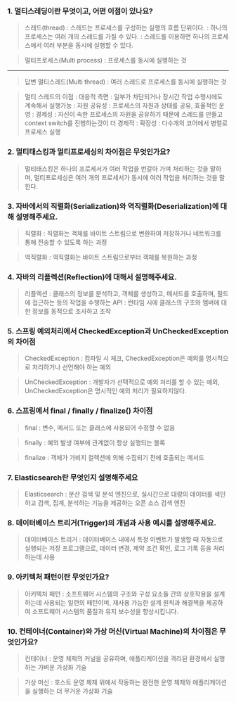 ### 1. 멀티스레딩이란 무엇이고, 어떤 이점이 있나요?

> 스레드(thread)
: 스레드는 프로세스를 구성하는 실행의 흐름 단위이다.
: 하나의 프로세스는 여러 개의 스레드를 가질 수 있다.
: 스레드를 이용하면 하나의 프로세스에서 여러 부분을 동시에 실행할 수 있다.

> 멀티프로세스(Multi process)
: 프로세스를 동시에 실행하는 것

---
> 답변
> 멀티스레드(Multi thread)
: 여러 스레드로 프로세스를 동시에 실행하는 것

> 멀티 스레드의 이점
: 대응적 측면 : 일부가 차단되거나 장시간 작업 수행시에도 계속해서 실행가능
: 자원 공유성 : 프로세스의 자원과 상태를 공유, 효율적인 운영
: 경제성 : 자신이 속한 프로세스의 자원을 공유하기 때문에 스레드를 만들고 context switch를 진행하는것이 더 경제적
: 확장성 : 다수개의 코어에서 병렬로 프로세스 실행

### 2. 멀티태스킹과 멀티프로세싱의 차이점은 무엇인가요?
> 멀티태스킹은 하나의 프로세서가 여러 작업을 번갈아 가며 처리하는 것을 말하며, 멀티프로세싱은 여러 개의 프로세서가 동시에 여러 작업을 처리하는 것을 말한다.

### 3. 자바에서의 직렬화(Serialization)와 역직렬화(Deserialization)에 대해 설명해주세요.

> 직렬화
: 직렬화는 객체를 바이트 스트림으로 변환하여 저장하거나 네트워크를 통해 전송할 수 있도록 하는 과정

> 역직렬화
: 역직렬화는 바이트 스트림으로부터 객체를 복원하는 과정

### 4. 자바의 리플렉션(Reflection)에 대해서 설명해주세요.

> 리플렉션
: 클래스의 정보를 분석하고, 객체를 생성하고, 메서드를 호출하며, 필드에 접근하는 등의 작업을 수행하는 API
: 런타임 시에 클래스의 구조와 멤버에 대한 정보를 동적으로 조사하고 조작

### 5. 스프링 예외처리에서 CheckedException과 UnCheckedException의 차이점

> CheckedException
: 컴파일 시 체크, CheckedException은 예외를 명시적으로 처리하거나 선언해야 하는 예외

> UnCheckedException
:  개발자가 선택적으로 예외 처리를 할 수 있는 예외, UnCheckedException은 명시적인 예외 처리가 필요하지않다. 

### 6. 스프링에서 final / finally / finalize() 차이점

> final
: 변수, 메서드 또는 클래스에 사용되어 수정할 수 없음

> finally 
: 예외 발생 여부에 관계없이 항상 실행되는 블록

> finalize
: 객체가 가비지 컬렉션에 의해 수집되기 전에 호출되는 메서드

### 7. Elasticsearch란 무엇인지 설명해주세요

> Elasticsearch
: 분산 검색 및 분석 엔진으로, 실시간으로 대량의 데이터를 색인하고 검색, 집계, 분석하는 기능을 제공하는 오픈 소스 검색 엔진

### 8. 데이터베이스 트리거(Trigger)의 개념과 사용 예시를 설명해주세요.

> 데이터베이스 트리거
: 데이터베이스 내에서 특정 이벤트가 발생할 때 자동으로 실행되는 저장 프로그램으로, 데이터 변경, 제약 조건 확인, 로그 기록 등을 처리하는데 사용


### 9. 아키텍처 패턴이란 무엇인가요?

> 아키텍처 패턴
: 소프트웨어 시스템의 구조와 구성 요소들 간의 상호작용을 설계하는데 사용되는 일련의 패턴이며, 재사용 가능한 설계 원칙과 해결책을 제공하여 소프트웨어 시스템의 품질과 유지 보수성을 향상시킵니다.

### 10. 컨테이너(Container)와 가상 머신(Virtual Machine)의 차이점은 무엇인가요?

> 컨테이너
: 운영 체제의 커널을 공유하며, 애플리케이션을 격리된 환경에서 실행하는 가벼운 가상화 기술

> 가상 머신
: 호스트 운영 체제 위에서 작동하는 완전한 운영 체제와 애플리케이션을 실행하는 더 무거운 가상화 기술
